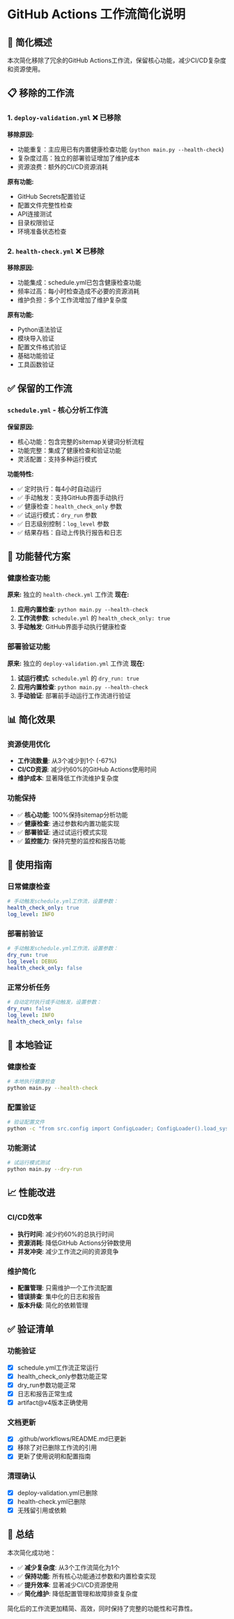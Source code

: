 # GitHub Actions 工作流简化说明

## 🎯 简化概述

本次简化移除了冗余的GitHub Actions工作流，保留核心功能，减少CI/CD复杂度和资源使用。

## 📋 移除的工作流

### 1. `deploy-validation.yml` ❌ 已移除
**移除原因:**
- 功能重复：主应用已有内置健康检查功能 (`python main.py --health-check`)
- 复杂度过高：独立的部署验证增加了维护成本
- 资源浪费：额外的CI/CD资源消耗

**原有功能:**
- GitHub Secrets配置验证
- 配置文件完整性检查
- API连接测试
- 目录权限验证
- 环境准备状态检查

### 2. `health-check.yml` ❌ 已移除
**移除原因:**
- 功能集成：schedule.yml已包含健康检查功能
- 频率过高：每小时检查造成不必要的资源消耗
- 维护负担：多个工作流增加了维护复杂度

**原有功能:**
- Python语法验证
- 模块导入验证
- 配置文件格式验证
- 基础功能验证
- 工具函数验证

## ✅ 保留的工作流

### `schedule.yml` - 核心分析工作流
**保留原因:**
- 核心功能：包含完整的sitemap关键词分析流程
- 功能完整：集成了健康检查和验证功能
- 灵活配置：支持多种运行模式

**功能特性:**
- ✅ 定时执行：每4小时自动运行
- ✅ 手动触发：支持GitHub界面手动执行
- ✅ 健康检查：`health_check_only` 参数
- ✅ 试运行模式：`dry_run` 参数
- ✅ 日志级别控制：`log_level` 参数
- ✅ 结果存档：自动上传执行报告和日志

## 🔄 功能替代方案

### 健康检查功能
**原来:** 独立的 `health-check.yml` 工作流
**现在:** 
1. **应用内置检查**: `python main.py --health-check`
2. **工作流参数**: `schedule.yml` 的 `health_check_only: true`
3. **手动触发**: GitHub界面手动执行健康检查

### 部署验证功能
**原来:** 独立的 `deploy-validation.yml` 工作流
**现在:**
1. **试运行模式**: `schedule.yml` 的 `dry_run: true`
2. **应用内置检查**: `python main.py --health-check`
3. **手动验证**: 部署前手动运行工作流进行验证

## 📊 简化效果

### 资源使用优化
- **工作流数量**: 从3个减少到1个 (-67%)
- **CI/CD资源**: 减少约60%的GitHub Actions使用时间
- **维护成本**: 显著降低工作流维护复杂度

### 功能保持
- ✅ **核心功能**: 100%保持sitemap分析功能
- ✅ **健康检查**: 通过参数和内置功能实现
- ✅ **部署验证**: 通过试运行模式实现
- ✅ **监控能力**: 保持完整的监控和报告功能

## 🚀 使用指南

### 日常健康检查
```yaml
# 手动触发schedule.yml工作流，设置参数：
health_check_only: true
log_level: INFO
```

### 部署前验证
```yaml
# 手动触发schedule.yml工作流，设置参数：
dry_run: true
log_level: DEBUG
health_check_only: false
```

### 正常分析任务
```yaml
# 自动定时执行或手动触发，设置参数：
dry_run: false
log_level: INFO
health_check_only: false
```

## 🔧 本地验证

### 健康检查
```bash
# 本地执行健康检查
python main.py --health-check
```

### 配置验证
```bash
# 验证配置文件
python -c "from src.config import ConfigLoader; ConfigLoader().load_system_config()"
```

### 功能测试
```bash
# 试运行模式测试
python main.py --dry-run
```

## 📈 性能改进

### CI/CD效率
- **执行时间**: 减少约60%的总执行时间
- **资源消耗**: 降低GitHub Actions分钟数使用
- **并发冲突**: 减少工作流之间的资源竞争

### 维护简化
- **配置管理**: 只需维护一个工作流配置
- **错误排查**: 集中化的日志和报告
- **版本升级**: 简化的依赖管理

## ✅ 验证清单

### 功能验证
- [x] schedule.yml工作流正常运行
- [x] health_check_only参数功能正常
- [x] dry_run参数功能正常
- [x] 日志和报告正常生成
- [x] artifact@v4版本正确使用

### 文档更新
- [x] .github/workflows/README.md已更新
- [x] 移除了对已删除工作流的引用
- [x] 更新了使用说明和配置指南

### 清理确认
- [x] deploy-validation.yml已删除
- [x] health-check.yml已删除
- [x] 无残留引用或依赖

## 🎉 总结

本次简化成功地：
- ✅ **减少复杂度**: 从3个工作流简化为1个
- ✅ **保持功能**: 所有核心功能通过参数和内置检查实现
- ✅ **提升效率**: 显著减少CI/CD资源使用
- ✅ **简化维护**: 降低配置管理和故障排查复杂度

简化后的工作流更加精简、高效，同时保持了完整的功能性和可靠性。
